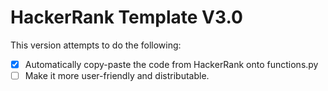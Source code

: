 # HackerRank Template V3.0
This version attempts to do the following: 
 - [x] Automatically copy-paste the code from HackerRank onto functions.py
 - [ ] Make it more user-friendly and distributable. 